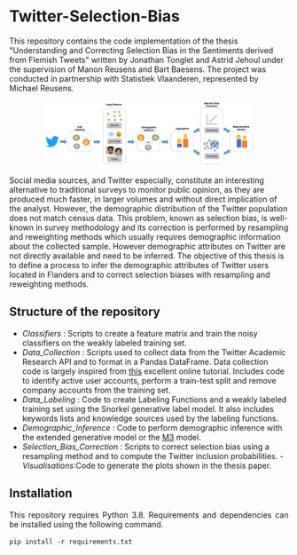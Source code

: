 # Twitter-Selection-Bias


This repository contains the code implementation of the thesis "Understanding and Correcting Selection Bias in the Sentiments derived from Flemish Tweets" written by Jonathan Tonglet and Astrid Jehoul under the supervision of Manon Reusens and Bart Baesens. The project was conducted in partnership with Statistiek Vlaanderen, represented by Michael Reusens.

<p align="center">
  <img width="75%" src="img/process.PNG" alt="header" />
</p>

Social media sources, and Twitter especially, constitute an interesting alternative to traditional surveys to monitor public opinion, as they are produced much faster, in larger volumes and without direct implication of the analyst. However, the demographic distribution of the Twitter population does not match census data. This problem, known as selection bias, is well-known in survey methodology and its correction is performed by resampling and reweighting methods which usually requires demographic information about the collected sample. However demographic attributes on Twitter are not directly available and need to be inferred. 
The objective of this thesis is to define a process to infer the demographic attributes of Twitter users located in Flanders and to correct selection biases with resampling and reweighting methods. 


## Structure of the repository

- *Classifiers* :  Scripts to create a feature matrix and  train the noisy classifiers on the weakly labeled training set.
- *Data_Collection* : Scripts used to collect data from the Twitter Academic Research API and to format in a Pandas DataFrame. Data collection code is largely inspired from [this](https://towardsdatascience.com/an-extensive-guide-to-collecting-tweets-from-twitter-api-v2-for-academic-research-using-python-3-518fcb71df2a) excellent online tutorial. Includes code to identify active user accounts, perform a train-test split and remove company accounts from the training set.
- *Data_Labeling* : Code to create Labeling Functions and a weakly labeled training set using the Snorkel generative label model. It also includes keywords lists and knowledge sources used by the labeling functions.
- *Demographic_Inference* : Code to perform demographic inference with the extended generative model  or the [M3](https://github.com/euagendas/m3inference) model.
- *Selection_Bias_Correction* : Scripts to correct selection bias using a resampling method and to compute the Twitter inclusion probabilities.
-*Visualisations*:Code to generate the plots shown in the thesis paper.

## Installation

<p align="justify">
This repository requires Python 3.8. Requirements and dependencies can be installed using the following command.
  
 ```
 pip install -r requirements.txt
 ```
  </p>

